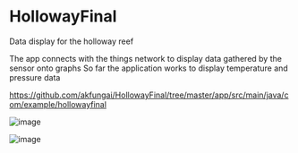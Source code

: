 # HollowayFinal
Data display for the holloway reef

The app connects with the things network to display data gathered by the sensor onto graphs
So far the application works to display temperature and pressure data


https://github.com/akfungai/HollowayFinal/tree/master/app/src/main/java/com/example/hollowayfinal


![image](https://github.com/akfungai/HollowayFinal/assets/57831808/f3eb668d-df7e-4268-903a-c2303167dec5)


![image](https://github.com/akfungai/HollowayFinal/assets/57831808/d72373c5-18e2-4701-b91d-a02184e18799)


